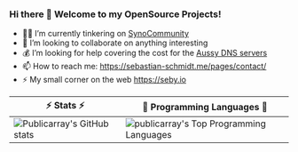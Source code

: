 ### Hi there 👋 Welcome to my OpenSource Projects!

- 👨‍💻 I’m currently tinkering on [SynoCommunity](https://synocommunity.com)
- 🤝 I’m looking to collaborate on anything interesting
- 💰 I’m looking for help covering the cost for the [Aussy DNS servers](https://dns.seby.io/)
- 📫 How to reach me: https://sebastian-schmidt.me/pages/contact/
- ⚡ My small corner on the web https://seby.io

<!-- [![GitHub Streak](http://github-readme-streak-stats.herokuapp.com?user=publicarray&theme=tokyonight_duo&hide_border=true&background=ffffff00)](https://git.io/streak-stats) -->

⚡ Stats ⚡ | 💬 Programming Languages 💬
----------|----------
![Publicarray's GitHub stats](https://github-readme-stats.vercel.app/api?username=publicarray&count_private=true&show_icons=true&cache_seconds=86400&bg_color=30,e96443,904e95&title_color=fff&text_color=fff&icon_color=444&hide_border=true) | ![publicarray's Top Programming Languages](https://github-readme-stats.vercel.app/api/top-langs/?username=publicarray&layout=compact&hide=html&langs_count=9&cache_seconds=86400&bg_color=30,e96443,904e95&title_color=fff&text_color=fff&hide_border=true)

<!--
Here are some ideas to get you started:

- 🔭 I’m currently working on ...
- 🌱 I’m currently learning ...
- 👯 I’m looking to collaborate on ...
- 🤔 I’m looking for help with ...
- 💬 Ask me about ...
- 📫 How to reach me: ...
- 😄 Pronouns: ...
- ⚡ Fun fact: ...
-->
